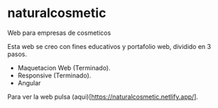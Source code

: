 # naturalcosmetic

Web para empresas de cosmeticos

Esta web se creo con fines educativos y portafolio web, dividido en 3 pasos.

- Maquetacion Web (Terminado).
- Responsive (Terminado).
- Angular

Para ver la web pulsa (aqui)[https://naturalcosmetic.netlify.app/].
